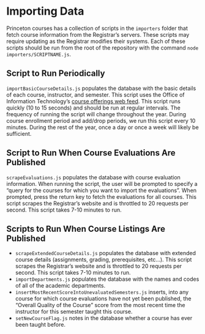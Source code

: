 # Importing Data
Princeton courses has a collection of scripts in the `importers` folder that fetch course information from the Registrar’s servers. These scripts may require updating as the Registrar modifies their systems. Each of these scripts should be run from the root of the repository with the command `node importers/SCRIPTNAME.js`.

## Script to Run Periodically
`importBasicCourseDetails.js` populates the database with the basic details of each course, instructor, and semester. This script uses the Office of Information Technology’s [course offerings web feed](https://webfeeds.princeton.edu/#feed,19). This script runs quickly (10 to 15 seconds) and should be run at regular intervals. The frequency of running the script will change throughout the year. During course enrollment period and add/drop periods, we run this script every 10 minutes. During the rest of the year, once a day or once a week will likely be sufficient.

## Script to Run When Course Evaluations Are Published
`scrapeEvaluations.js` populates the database with course evaluation information. When running the script, the user will be prompted to specify a “query for the courses for which you want to import the evaluations”. When prompted, press the return key to fetch the evaluations for all courses. This script scrapes the Registrar’s website and is throttled to 20 requests per second. This script takes 7-10 minutes to run.

## Scripts to Run When Course Listings Are Published
* `scrapeExtendedCourseDetails.js` populates the database with extended course details (assignments, grading, prerequisites, etc…). This script scrapes the Registrar’s website and is throttled to 20 requests per second. This script takes 7-10 minutes to run.
* `importDepartments.js` populates the database with the names and codes of all of the academic departments.
* `insertMostRecentScoreIntoUnevaluatedSemesters.js` inserts, into any course for which course evaluations have not yet been published, the “Overall Quality of the Course” score from the most recent time the instructor for this semester taught this course.
* `setNewCourseFlag.js` notes in the database whether a course has ever been taught before.

